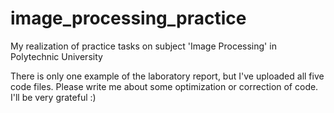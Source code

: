 # image_processing_practice
My realization of practice tasks on subject 'Image Processing' in Polytechnic University

There is only one example of the laboratory report, but I've uploaded all five code files. Please write me about some optimization or correction of code. I'll be very grateful :)

